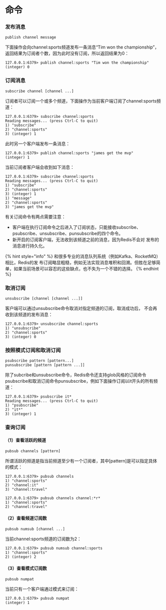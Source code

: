 # 命令

### 发布消息

```text
publish channel message
```

下面操作会向channel:sports频道发布一条消息“Tim won the championship”，返回结果为订阅者个数，因为此时没有订阅，所以返回结果为0：

```text
127.0.0.1:6379> publish channel:sports "Tim won the championship"
(integer) 0
```

### 订阅消息

```text
subscribe channel [channel ...]
```

订阅者可以订阅一个或多个频道，下面操作为当前客户端订阅了channel:sports频道：

```text
127.0.0.1:6379> subscribe channel:sports
Reading messages... (press Ctrl-C to quit)
1) "subscribe"
2) "channel:sports"
3) (integer) 1
```

此时另一个客户端发布一条消息：

```text
127.0.0.1:6379> publish channel:sports "james get the mvp"
(integer) 1
```

当前订阅者客户端会收到如下消息：

```text
127.0.0.1:6379> subscribe channel:sports
Reading messages... (press Ctrl-C to quit)
1) "subscribe"
2) "channel:sports"
3) (integer) 1
1) "message"
2) "channel:sports"
3) "james get the mvp"
```

有关订阅命令有两点需要注意：

* 客户端在执行订阅命令之后进入了订阅状态，只能接收subscribe、 psubscribe、unsubscribe、punsubscribe的四个命令。
* 新开启的订阅客户端，无法收到该频道之前的消息，因为Redis不会对 发布的消息进行持久化。

{% hint style="info" %}
和很多专业的消息队列系统（例如Kafka、RocketMQ）相比，Redis的发 布订阅略显粗糙，例如无法实现消息堆积和回溯。但胜在足够简单，如果当前场景可以容忍的这些缺点，也不失为一个不错的选择。
{% endhint %}

### 取消订阅

```text
unsubscribe [channel [channel ...]]
```

客户端可以通过unsubscribe命令取消对指定频道的订阅，取消成功后， 不会再收到该频道的发布消息：

```text
127.0.0.1:6379> unsubscribe channel:sports
1) "unsubscribe"
2) "channel:sports"
3) (integer) 0
```

### 按照模式订阅和取消订阅

```text
psubscribe pattern [pattern...]
punsubscribe [pattern [pattern ...]]
```

除了subcribe和unsubscribe命令，Redis命令还支持glob风格的订阅命令 psubscribe和取消订阅命令punsubscribe，例如下面操作订阅以it开头的所有频道：

```text
127.0.0.1:6379> psubscribe it*
Reading messages... (press Ctrl-C to quit)
1) "psubscribe"
2) "it*"
3) (integer) 1
```

### 查询订阅

#### （1）查看活跃的频道

```text
pubsub channels [pattern]
```

所谓活跃的频道是指当前频道至少有一个订阅者，其中\[pattern\]是可以指定具体的模式：

```text
127.0.0.1:6379> pubsub channels
1) "channel:sports"
2) "channel:it"
3) "channel:travel"

127.0.0.1:6379> pubsub channels channel:*r*
1) "channel:sports"
2) "channel:travel"
```

#### （2）查看频道订阅数

```text
pubsub numsub [channel ...]
```

当前channel:sports频道的订阅数为2：

```text
127.0.0.1:6379> pubsub numsub channel:sports
1) "channel:sports"
2) (integer) 2
```

#### （3）查看模式订阅数

```text
pubsub numpat
```

当前只有一个客户端通过模式来订阅：

```text
127.0.0.1:6379> pubsub numpat
(integer) 1
```

